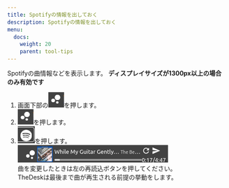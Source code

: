 ```yaml
---
title: Spotifyの情報を出しておく
description: Spotifyの情報を出しておく
menu:
  docs:
    weight: 20
    parent: tool-tips
---
```

Spotifyの曲情報などを表示します。
__ディスプレイサイズが1300px以上の場合のみ有効です__  
1. 画面下部の![tool5](https://raw.githubusercontent.com/cutls/TheDeskDocs/master/media/tool5.png)を押します。  
1. ![tool5](https://raw.githubusercontent.com/cutls/TheDeskDocs/master/media/tool5.png)を押します。  
1. ![tool9](https://raw.githubusercontent.com/cutls/TheDeskDocs/master/media/tool9.png)を押します。  
![tool10](https://raw.githubusercontent.com/cutls/TheDeskDocs/master/media/tool10.png)  
曲を変更したときは左の再読込ボタンを押してください。  
TheDeskは最後まで曲が再生される前提の挙動をします。
